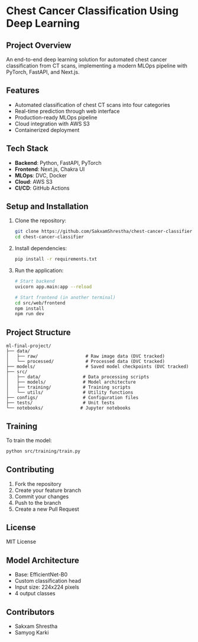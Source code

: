 # Chest Cancer Classification Using Deep Learning

## Project Overview
An end-to-end deep learning solution for automated chest cancer classification from CT scans, implementing a modern MLOps pipeline with PyTorch, FastAPI, and Next.js.

## Features
- Automated classification of chest CT scans into four categories
- Real-time prediction through web interface
- Production-ready MLOps pipeline
- Cloud integration with AWS S3
- Containerized deployment

## Tech Stack
- **Backend**: Python, FastAPI, PyTorch
- **Frontend**: Next.js, Chakra UI
- **MLOps**: DVC, Docker
- **Cloud**: AWS S3
- **CI/CD**: GitHub Actions

## Setup and Installation
1. Clone the repository:
   ```bash
   git clone https://github.com/SakxamShrestha/chest-cancer-classifier.git
   cd chest-cancer-classifier
   ```

2. Install dependencies:
   ```bash
   pip install -r requirements.txt
   ```

3. Run the application:
   ```bash
   # Start backend
   uvicorn app.main:app --reload

   # Start frontend (in another terminal)
   cd src/web/frontend
   npm install
   npm run dev
   ```

## Project Structure
```
ml-final-project/
├── data/
│   ├── raw/                  # Raw image data (DVC tracked)
│   └── processed/            # Processed data (DVC tracked)
├── models/                   # Saved model checkpoints (DVC tracked)
├── src/
│   ├── data/                # Data processing scripts
│   ├── models/              # Model architecture
│   ├── training/            # Training scripts
│   └── utils/               # Utility functions
├── configs/                 # Configuration files
├── tests/                   # Unit tests
└── notebooks/              # Jupyter notebooks
```

## Training

To train the model:
```bash
python src/training/train.py
```

## Contributing

1. Fork the repository
2. Create your feature branch
3. Commit your changes
4. Push to the branch
5. Create a new Pull Request

## License

MIT License

## Model Architecture
- Base: EfficientNet-B0
- Custom classification head
- Input size: 224x224 pixels
- 4 output classes

## Contributors
- Sakxam Shrestha
- Samyog Karki 
